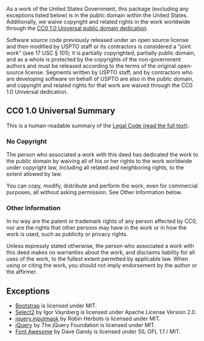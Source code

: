As a work of the United States Government, this package (excluding any
exceptions listed below) is in the public domain within the United States.
Additionally, we waive copyright and related rights in the work worldwide
through the [CC0 1.0 Universal public domain dedication][CC0].

Software source code previously released under an open source license and then
modified by USPTO staff or its contractors is considered a "joint work"
(see 17 USC § 101); it is partially copyrighted, partially public domain,
and as a whole is protected by the copyrights of the non-government authors and
must be released according to the terms of the original open-source license.
Segments written by USPTO staff, and by contractors who are developing software
on behalf of USPTO are also in the public domain, and copyright and related
rights for that work are waived through the CC0 1.0 Universal dedication.


## CC0 1.0 Universal Summary

This is a human-readable summary of the [Legal Code (read the full text)][CC0].

### No Copyright

The person who associated a work with this deed has dedicated the work to
the public domain by waiving all of his or her rights to the work worldwide
under copyright law, including all related and neighboring rights, to the
extent allowed by law.

You can copy, modify, distribute and perform the work, even for commercial 
purposes, all without asking permission. See Other Information below.

### Other Information

In no way are the patent or trademark rights of any person affected by CC0,
nor are the rights that other persons may have in the work or in how the
work is used, such as publicity or privacy rights.

Unless expressly stated otherwise, the person who associated a work with
this deed makes no warranties about the work, and disclaims liability for
all uses of the work, to the fullest extent permitted by applicable law.
When using or citing the work, you should not imply endorsement by the
author or the affirmer.

[CC0]: http://creativecommons.org/publicdomain/zero/1.0/legalcode


## Exceptions

- [Bootstrap](http://getbootstrap.com/) is licensed under MIT.
- [Select2](https://github.com/ivaynberg/select2) by Igor Vaynberg is licensed under Apache License Version 2.0.
- [jquery.inputmask](https://github.com/RobinHerbots/jquery.inputmask) by Robin Herbots is licensed under MIT.
- [jQuery](http://jquery.com/) by The jQuery Foundation is licensed under MIT.
- [Font Awesome](https://github.com/FortAwesome/Font-Awesome) by Dave Gandy is licensed under SIL OFL 1.1 / MIT.
